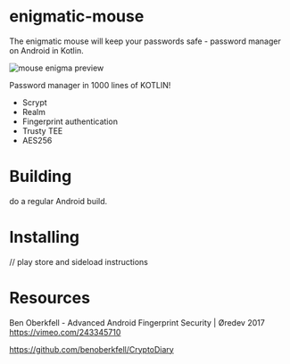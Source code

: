 # enigmatic-mouse
The enigmatic mouse will keep your passwords safe - password manager on Android in Kotlin.

![mouse enigma preview](https://raw.githubusercontent.com/codingchili/enigmatic-mouse/master/preview.jpg "Current snapshot version")

Password manager in 1000 lines of KOTLIN!

- Scrypt
- Realm
- Fingerprint authentication
- Trusty TEE
- AES256

# Building
do a regular Android build.

# Installing
// play store and sideload instructions

# Resources

Ben Oberkfell - Advanced Android Fingerprint Security | Øredev 2017
https://vimeo.com/243345710


https://github.com/benoberkfell/CryptoDiary